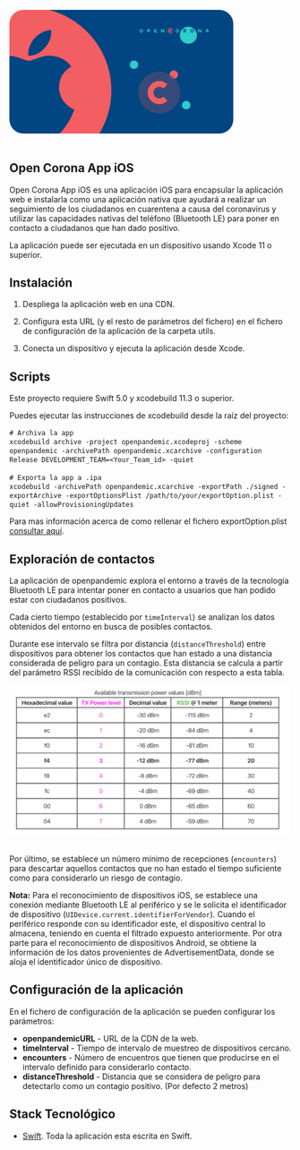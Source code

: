 <p align="left">
  <img width="400" alt="logo" src="./art/ios-header.png"><br><br>
  <h2 align="left">Open Corona App iOS</h2>
</p>

Open Corona App iOS es una aplicación iOS para encapsular la aplicación web e instalarla como una aplicación nativa que ayudará a realizar un seguimiento de los ciudadanos en cuarentena a causa del coronavirus y utilizar las capacidades nativas del teléfono (Bluetooth LE) para poner en contacto a ciudadanos que han dado positivo.

La aplicación puede ser ejecutada en un dispositivo usando Xcode 11 o superior.

## Instalación

1. Despliega la aplicación web en una CDN.

2. Configura esta URL  (y el resto de parámetros del fichero)  en el fichero de configuración de la aplicación de la carpeta utils.

3. Conecta un dispositivo y ejecuta la aplicación desde Xcode.

## Scripts

Este proyecto requiere Swift 5.0 y xcodebuild 11.3 o superior.

Puedes ejecutar las instrucciones de xcodebuild desde la raíz del proyecto:

```
# Archiva la app
xcodebuild archive -project openpandemic.xcodeproj -scheme openpandemic -archivePath openpandemic.xcarchive -configuration Release DEVELOPMENT_TEAM=<Your_Team_id> -quiet

# Exporta la app a .ipa
xcodebuild -archivePath openpandemic.xcarchive -exportPath ./signed -exportArchive -exportOptionsPlist /path/to/your/exportOption.plist -quiet -allowProvisioningUpdates

```
Para mas información acerca de como rellenar el fichero exportOption.plist [consultar aquí](https://developer.apple.com/library/archive/technotes/tn2339/_index.html#//apple_ref/doc/uid/DTS40014588-CH1-WHAT_KEYS_CAN_I_PASS_TO_THE_EXPORTOPTIONSPLIST_FLAG_).

## Exploración de contactos

La aplicación de openpandemic explora el entorno a través de la tecnología Bluetooth LE para intentar poner en contacto a usuarios que han podido estar con ciudadanos positivos.

Cada cierto tiempo (establecido por ```timeInterval```) se analizan los datos obtenidos del entorno en busca de posibles contactos.

Durante ese intervalo se filtra por distancia (```distanceThreshold```) entre dispositivos para obtener los contactos que han estado a una distancia considerada de peligro para un contagio. Esta distancia se calcula a partir del parámetro RSSI recibido de la comunicación con respecto a esta tabla. 

<p align="left">
  <img width="500" alt="logo" src="./art/rssi-meters.png"><br><br>
</p>

Por último, se establece un número mínimo de recepciones (```encounters```) para descartar aquellos contactos que no han estado el tiempo suficiente como para considerarlo un riesgo de contagio.

**Nota:** Para el reconocimiento de dispositivos iOS, se establece una conexión mediante Bluetooth LE al periférico y se le solicita el identificador de dispositivo (```UIDevice.current.identifierForVendor```). Cuando el periférico responde con su identificador este, el dispositivo central lo almacena, teniendo en cuenta el filtrado expuesto anteriormente.
Por otra parte para el reconocimiento de dispositivos Android, se obtiene la información de los datos provenientes de AdvertisementData, donde se aloja el identificador único de dispositivo.

## Configuración de la aplicación

En el fichero de configuración de la aplicación se pueden configurar los parámetros:

- **openpandemicURL** - URL de la CDN de la web.
- **timeInterval** - Tiempo de intervalo de muestreo de dispositivos cercano.
- **encounters** - Número de encuentros que tienen que producirse en el intervalo definido para considerarlo contacto.
- **distanceThreshold** - Distancia que se considera de peligro para detectarlo como un contagio positivo. (Por defecto 2 metros)

## Stack Tecnológico

* [Swift](https://swift.org/). Toda la aplicación esta escrita en Swift.
